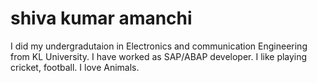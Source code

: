 # shiva kumar amanchi

I did my undergradutaion in Electronics and communication Engineering from KL University. I have worked as SAP/ABAP developer. I like playing cricket, football. I love Animals. 